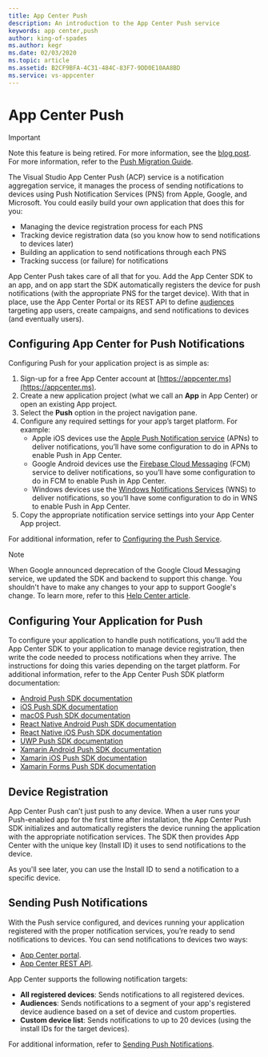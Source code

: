 ```yaml
---
title: App Center Push
description: An introduction to the App Center Push service
keywords: app center,push
author: king-of-spades
ms.author: kegr
ms.date: 02/03/2020
ms.topic: article
ms.assetid: B2CF9BFA-4C31-484C-83F7-9DD0E10AA8BD
ms.service: vs-appcenter
---
```


# App Center Push

> [!IMPORTANT]
> Note this feature is being retired. For more information, see the [blog post](https://devblogs.microsoft.com/appcenter/app-center-mbaas-retirement/). For more information, refer to the [Push Migration Guide](~/migration/push/index.md).

The Visual Studio App Center Push (ACP) service is a notification aggregation service, it manages the process of sending notifications to devices using Push Notification Services (PNS) from Apple, Google, and Microsoft. You could easily build your own application that does this for you:

+ Managing the device registration process for each PNS
+ Tracking device registration data (so you know how to send notifications to devices later)
+ Building an application to send notifications through each PNS
+ Tracking success (or failure) for notifications

App Center Push takes care of all that for you. Add the App Center SDK to an app, and on app start the SDK automatically registers the device for push notifications (with the appropriate PNS for the target device). With that in place, use the App Center Portal or its REST API to define [audiences](~/push/send-notification.md#audiences) targeting app users, create campaigns, and send notifications to devices (and eventually users).

## Configuring App Center for Push Notifications

Configuring Push for your application project is as simple as:

1. Sign-up for a free App Center account at [https://appcenter.ms](https://appcenter.ms).
2. Create a new application project (what we call an **App** in App Center) or open an existing App project.
3. Select the **Push** option in the project navigation pane.
4. Configure any required settings for your app’s target platform. For example:
    + Apple iOS devices use the [Apple Push Notification service](https://developer.apple.com/notifications/) (APNs) to deliver notifications, you’ll have some configuration to do in APNs to enable Push in App Center.
    + Google Android devices use the [Firebase Cloud Messaging](https://firebase.google.com/docs/cloud-messaging/) (FCM) service to deliver notifications, so you’ll have some configuration to do in FCM to enable Push in App Center.
    + Windows devices use the [Windows Notifications Services](https://docs.microsoft.com/windows/uwp/design/shell/tiles-and-notifications/windows-push-notification-services--wns--overview) (WNS) to deliver notifications, so you’ll have some configuration to do in WNS to enable Push in App Center.
5. Copy the appropriate notification service settings into your App Center App project.

For additional information, refer to [Configuring the Push Service](~/push/service-config.md).

> [!NOTE]
> When Google announced deprecation of the Google Cloud Messaging service, we updated the SDK and backend to support this change. You shouldn't have to make any changes to your app to support Google's change. To learn more, refer to this [Help Center article](https://intercom.help/appcenter/push/google-gcm-to-fcm-migration).

## Configuring Your Application for Push

To configure your application to handle push notifications, you’ll add the App Center SDK to your application to manage device registration, then write the code needed to process notifications when they arrive. The instructions for doing this varies depending on the target platform. For additional information, refer to the App Center Push SDK platform documentation:

+ [Android Push SDK documentation](~/sdk/push/android.md)
+ [iOS Push SDK documentation](~/sdk/push/ios.md)
+ [macOS Push SDK documentation](~/sdk/push/macos.md)
+ [React Native Android Push SDK documentation](~/sdk/push/react-native-android.md)
+ [React Native iOS Push SDK documentation](~/sdk/push/react-native-ios.md)
+ [UWP Push SDK documentation](~/sdk/push/uwp.md)
+ [Xamarin Android Push SDK documentation](~/sdk/push/xamarin-android.md)
+ [Xamarin iOS Push SDK documentation](~/sdk/push/xamarin-ios.md)
+ [Xamarin Forms Push SDK documentation](~/sdk/push/xamarin-forms.md)

## Device Registration

App Center Push can’t just push to any device. When a user runs your Push-enabled app for the first time after installation, the App Center Push SDK initializes and automatically registers the device running the application with the appropriate notification services. The SDK then provides App Center with the unique key (Install ID) it uses to send notifications to the device.

As you'll see later, you can use the Install ID to send a notification to a specific device.

## Sending Push Notifications

With the Push service configured, and devices running your application registered with the proper notification services, you’re ready to send notifications to devices. You can send notifications to devices two ways:

+ [App Center portal](~/push/send-notification.md).
+ [App Center REST API](~/push/rest-api.md).  

App Center supports the following notification targets:

+ **All registered devices**: Sends notifications to all registered devices.
+ **Audiences**: Sends notifications to a segment of your app's registered device audience based on a set of device and custom properties.
+ **Custom device list**: Sends notifications to up to 20 devices (using the install IDs for the target devices).

For additional information, refer to [Sending Push Notifications](~/push/send-notification.md).
